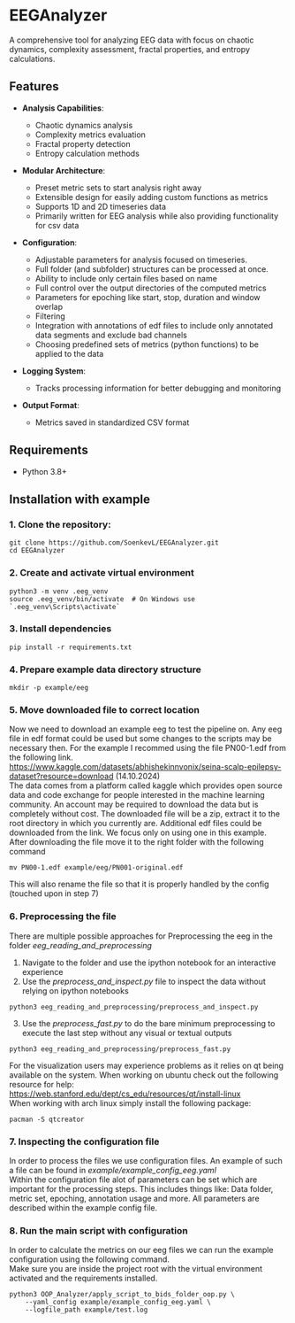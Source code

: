 # EEGAnalyzer

A comprehensive tool for analyzing EEG data with focus on chaotic dynamics, complexity assessment, fractal properties, and entropy calculations.

## Features

- **Analysis Capabilities**:
  - Chaotic dynamics analysis
  - Complexity metrics evaluation
  - Fractal property detection
  - Entropy calculation methods

- **Modular Architecture**:
  - Preset metric sets to start analysis right away 
  - Extensible design for easily adding custom functions as metrics
  - Supports 1D and 2D timeseries data
  - Primarily written for EEG analysis while also providing functionality for csv data

- **Configuration**:
  - Adjustable parameters for analysis focused on timeseries.
  - Full folder (and subfolder) structures can be processed at once.
  - Ability to include only certain files based on name
  - Full control over the output directories of the computed metrics
  - Parameters for epoching like start, stop, duration and window overlap
  - Filtering
  - Integration with annotations of edf files to include only annotated data segments and exclude bad channels
  - Choosing predefined sets of metrics (python functions) to be applied to the data

- **Logging System**:
  - Tracks processing information for better debugging and monitoring

- **Output Format**:
  - Metrics saved in standardized CSV format

## Requirements
- Python 3.8+

## Installation with example

### 1. Clone the repository:

```
git clone https://github.com/SoenkevL/EEGAnalyzer.git 
cd EEGAnalyzer
```

### 2. Create and activate virtual environment

```
python3 -m venv .eeg_venv
source .eeg_venv/bin/activate  # On Windows use `.eeg_venv\Scripts\activate`
```

### 3. Install dependencies

```
pip install -r requirements.txt
```

### 4. Prepare example data directory structure

```
mkdir -p example/eeg
```

### 5. Move downloaded file to correct location

Now we need to download an example eeg to test the pipeline on.
Any eeg file in edf format could be used but some changes to the scripts may be necessary then.
For the example I recommed using the file PN00-1.edf from the following link.
https://www.kaggle.com/datasets/abhishekinnvonix/seina-scalp-epilepsy-dataset?resource=download (14.10.2024)  
The data comes from a platform called kaggle which provides open source data and code exchange for people interested
in the machine learning community. An account may be required to download the data but is completely without cost.
The downloaded file will be a zip, extract it to the root directory in which you currently are.
Additional edf files could be downloaded from the link. We focus only on using one in this example. \
After downloading the file move it to the right folder with the following command
```
mv PN00-1.edf example/eeg/PN001-original.edf
```

This will also rename the file so that it is properly handled by the config (touched upon in step 7)

### 6. Preprocessing the file

There are multiple possible approaches for Preprocessing the eeg in the folder *eeg_reading_and_preprocessing* 
1. Navigate to the folder and use the ipython notebook for an interactive experience
2. Use the *preprocess_and_inspect.py* file to inspect the data without relying on ipython notebooks
```
python3 eeg_reading_and_preprocessing/preprocess_and_inspect.py
```
3. Use the *preprocess_fast.py* to do the bare minimum preprocessing to execute the last step without any visual or textual outputs
```
python3 eeg_reading_and_preprocessing/preprocess_fast.py
```
For the visualization users may experience problems as it relies on qt being available on the system.
When working on ubuntu check out the following resource for help: https://web.stanford.edu/dept/cs_edu/resources/qt/install-linux \
When working with arch linux simply install the following package:
```
pacman -S qtcreator
```

### 7. Inspecting the configuration file

In order to process the files we use configuration files. An example of such a file can be found in
*example/example_config_eeg.yaml* \
Within the configuration file alot of parameters can be set which are important for the processing steps. This includes
things like: Data folder, metric set, epoching, annotation usage and more. All parameters are described within the
example config file.

### 8. Run the main script with configuration

In order to calculate the metrics on our eeg files we can run the example configuration using the following command.  
Make sure you are inside the project root with the virtual environment activated and the requirements installed.

```
python3 OOP_Analyzer/apply_script_to_bids_folder_oop.py \
    --yaml_config example/example_config_eeg.yaml \
    --logfile_path example/test.log
```

